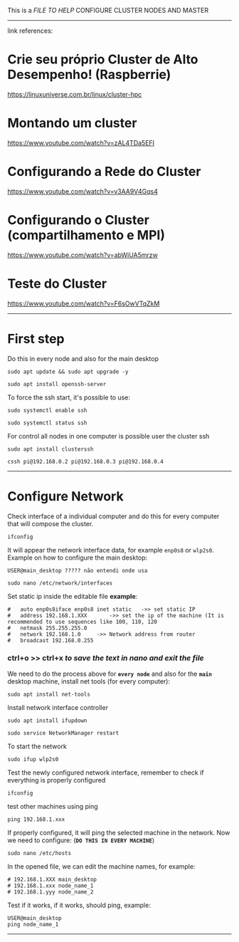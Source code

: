 This is a *FILE TO HELP* CONFIGURE CLUSTER NODES AND MASTER
___________________________________________________________________________
link references:
# Crie seu próprio Cluster de Alto Desempenho! (Raspberrie)
https://linuxuniverse.com.br/linux/cluster-hpc

# Montando um cluster
https://www.youtube.com/watch?v=zAL4TDa5EFI

# Configurando a Rede do Cluster
https://www.youtube.com/watch?v=v3AA9V4Gqs4

# Configurando o Cluster (compartilhamento e MPI)
https://www.youtube.com/watch?v=abWiUA5mrzw

# Teste do Cluster
https://www.youtube.com/watch?v=F6sOwVTqZkM


___________________________________________________________________________
# First step

 Do this in every node and also for the main desktop 

```
sudo apt update && sudo apt upgrade -y 
```

```
sudo apt install openssh-server 
```

To force the ssh start, it's possible to use:

```
sudo systemctl enable ssh
```

```
sudo systemctl status ssh
```
For control all nodes in one computer is possible user the cluster ssh
```
sudo apt install clusterssh
```

```
cssh pi@192.168.0.2 pi@192.168.0.3 pi@192.168.0.4
```
------------------------------------------------------------------------

#  Configure Network

Check interface of a individual computer and do this for every computer that will compose the cluster.

```
ifconfig
```

It will appear the network interface data, for example `enp0s8` or `wlp2s0`. Example on how to configure the main desktop:

```
USER@main_desktop ????? não entendi onde usa
```

```
sudo nano /etc/network/interfaces
```

Set static ip inside the editable file **example**:

```
#	auto enp0s8iface enp0s8 inet static   ->> set static IP
#	address 192.168.1.XXX		->> set the ip of the machine (It is recommended to use sequences like 100, 110, 120
#	netmask 255.255.255.0
#	network 192.168.1.0		->> Network address from router
#	broadcast 192.168.0.255
```
### ctrl+o >> ctrl+x     *to save the text in nano and exit the file*

 We need to do the process above for **`every node`** and also for the **`main`** desktop machine, install net tools (for every computer):
 
 ```
sudo apt install net-tools
```

Install network interface controller

```
sudo apt install ifupdown
```
```
sudo service NetworkManager restart
```
To start the network

```
sudo ifup wlp2s0
```

Test the newly configured network interface, remember to check if everything is properly configured

```
ifconfig
```

test other machines using ping

```
ping 192.168.1.xxx
```

If properly configured, it will ping the selected machine in the network. Now we need to configure: (**`DO THIS IN EVERY MACHINE`**)

```
sudo nano /etc/hosts
```

In the opened file, we can edit the machine names, for example:

```
# 192.168.1.XXX main_desktop
# 192.168.1.xxx node_name_1
# 192.168.1.yyy node_name_2
```

Test if it works, if it works, should ping, example:

```
USER@main_desktop 
ping node_name_1
```
__________________________________________________________________
